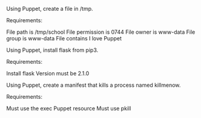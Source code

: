 Using Puppet, create a file in /tmp.

Requirements:

File path is /tmp/school
File permission is 0744
File owner is www-data
File group is www-data
File contains I love Puppet

Using Puppet, install flask from pip3.

Requirements:

Install flask
Version must be 2.1.0

Using Puppet, create a manifest that kills a process named killmenow.

Requirements:

Must use the exec Puppet resource
Must use pkill


